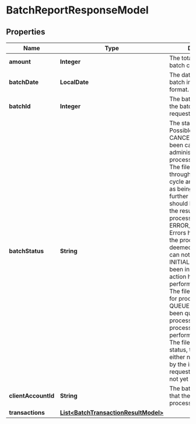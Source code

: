 

# BatchReportResponseModel


## Properties

| Name | Type | Description | Notes |
|------------ | ------------- | ------------- | -------------|
|**amount** | **Integer** | The total amount that the batch contains. |  |
|**batchDate** | **LocalDate** | The date and time of the batch in ISO-8601 format. |  |
|**batchId** | **Integer** | The batch id specified in the batch processing request. |  |
|**batchStatus** | **String** | The status of the batch. Possible values are:   - CANCELLED. The file has been cancelled by an administrator or server process.  - COMPLETE. The file has passed through the processing cycle and is determined as being complete further information should be obtained on the results of the processing - ERROR_IN_PROCESSING. Errors have occurred in the processing that has deemed that processing can not continue. - INITIALISED. The file has been initialised and no action has yet been performed - LOCKED. The file has been locked for processing - QUEUED. The file has been queued for processing yet no processing has yet been performed - UNKNOWN. The file is of an unknown status, that is the file can either not be determined by the information requested of the file has not yet been received.  |  |
|**clientAccountId** | **String** | The batch account id that the batch was processed with. |  |
|**transactions** | [**List&lt;BatchTransactionResultModel&gt;**](BatchTransactionResultModel.md) |  |  |



